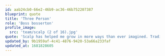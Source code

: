 ```yaml
---
id: aab24cb0-66e2-46b9-ac36-46b752207387
blueprint: quote
title: 'Three Person'
role: 'Boss bosserton'
profile_image:
  src: 'team/scalp (2 of 16).jpg'
quote: 'Scalp has helped me grow in more ways than ever imagined. Trading is demanding, it’ll challenge and humble you, but with the correct discipline, it will reward you.  Scalp Trade is with you through those valley lows and mountain highs because everyone is family at Scalp Trade.'
updated_by: 9b1959af-4c41-4876-9420-53a66a233faf
updated_at: 1681828605
---
```

